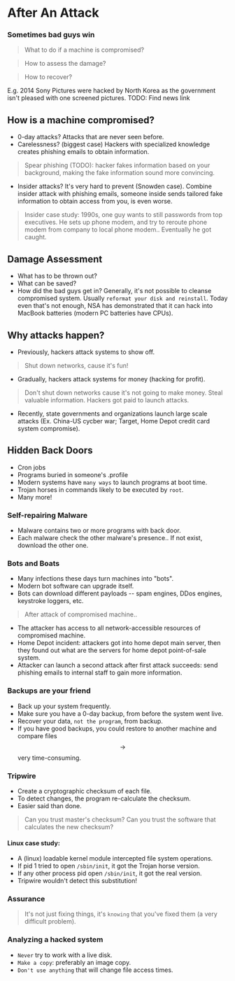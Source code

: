 # After An Attack
### Sometimes bad guys win
> What to do if a machine is compromised?

> How to assess the damage?

> How to recover?

E.g. 2014 Sony Pictures were hacked by North Korea as the government isn't pleased with one screened pictures. 
TODO: Find news link

## How is a machine compromised?
* 0-day attacks? Attacks that are never seen before.
* Carelessness? (biggest case) Hackers with specialized knowledge creates phishing emails to obtain information.
> Spear phishing (TODO): hacker fakes information based on your background, making the fake information sound more convincing.
* Insider attacks? It's very hard to prevent (Snowden case). Combine insider attack with phishing emails, someone inside sends tailored fake information to obtain access from you, is even worse.
> Insider case study:
1990s, one guy wants to still passwords from top executives. He sets up phone modem, and try to reroute phone modem from company to local phone modem.. Eventually he got caught.

## Damage Assessment
* What has to be thrown out?
* What can be saved?
* How did the bad guys get in?
Generally, it's not possible to cleanse compromised system. Usually `reformat your disk and reinstall`. Today even that's not enough, NSA has demonstrated that it can hack into MacBook batteries (modern PC batteries have CPUs).

## Why attacks happen?
* Previously, hackers attack systems to show off.
> Shut down networks, cause it's fun!
* Gradually, hackers attack systems for money (hacking for profit).
> Don't shut down networks cause it's not going to make money. Steal valuable information. Hackers got paid to launch attacks.
* Recently, state governments and organizations launch large scale attacks (Ex. China-US cycber war; Target, Home Depot credit card system compromise).

## Hidden Back Doors
* Cron jobs
* Programs buried in someone's .profile
* Modern systems have `many ways` to launch programs at boot time.
* Trojan horses in commands likely to be executed by `root`.
* Many more!

### Self-repairing Malware
* Malware contains two or more programs with back door.
* Each malware check the other malware's presence.. If not exist, download the other one.

### Bots and Boats
* Many infections these days turn machines into "bots".
* Modern bot software can upgrade itself.
* Bots can download different payloads -- spam engines, DDos engines, keystroke loggers, etc.

> After attack of compromised machine..
* The attacker has access to all network-accessible resources of compromised machine.
* Home Depot incident: attackers got into home depot main server, then they found out what are the servers for home depot point-of-sale system.
* Attacker can launch a second attack after first attack succeeds: send phishing emails to internal staff to gain more information.

### Backups are your friend
* Back up your system frequently.
* Make sure you have a 0-day backup, from before the system went live.
* Recover your data, `not the program`, from backup.
* If you have good backups, you could restore to another machine and compare files $$\rightarrow$$ very time-consuming.

### Tripwire
* Create a cryptographic checksum of each file.
* To detect changes, the program re-calculate the checksum.
* Easier said than done.
> Can you trust master's checksum? Can you trust the software that calculates the new checksum?

#### Linux case study:
* A (linux) loadable kernel module intercepted file system operations.
* If pid 1 tried to open `/sbin/init`, it got the Trojan horse version.
* If any other process pid open `/sbin/init`, it got the real version.
* Tripwire wouldn't detect this substitution!

### Assurance
> It's not just fixing things, it's `knowing` that you've fixed them (a very difficult problem).

### Analyzing a hacked system
* `Never` try to work with a live disk.
* `Make a copy`: preferably an image copy.
* `Don't use anything` that will change file access times.









